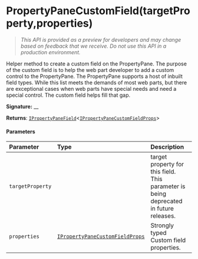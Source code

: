 # PropertyPaneCustomField(targetProperty,properties)

> _This API is provided as a preview for developers and may change based on feedback that we receive.  Do not use this API in a production environment._

Helper method to create a custom field on the PropertyPane. The purpose of the custom field is to help the web part developer to add a custom control to the PropertyPane. The PropertyPane supports a host of inbuilt field types. While this list meets the demands of most web parts, but there are exceptional cases when web parts have special needs and need a special control. The custom field helps fill that gap.

**Signature:** __

**Returns**: [`IPropertyPaneField`](../../sp-webpart-base/interface/ipropertypanefield.md)<[`IPropertyPaneCustomFieldProps`](../../sp-webpart-base/interface/ipropertypanecustomfieldprops.md)>





#### Parameters


| Parameter	   | Type    | Description |
|:-------------|:---------------|:------------|
| `targetProperty`    |  | target property for this field. This parameter is being deprecated in future releases. |
| `properties`    | [`IPropertyPaneCustomFieldProps`](../../sp-webpart-base/interface/ipropertypanecustomfieldprops.md) | Strongly typed Custom field properties. |


